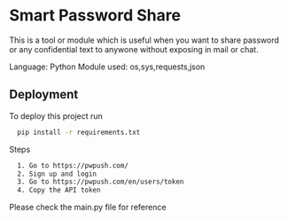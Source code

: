 
# Smart Password Share

This is a tool or module which is useful when you want to share password or any confidential text to anywone without exposing in mail or chat. 


Language: Python
Module used: os,sys,requests,json



## Deployment

To deploy this project run

```bash
  pip install -r requirements.txt
```

Steps

```bash
  1. Go to https://pwpush.com/
  2. Sign up and login
  3. Go to https://pwpush.com/en/users/token
  4. Copy the API token
```

Please check the main.py file for reference
